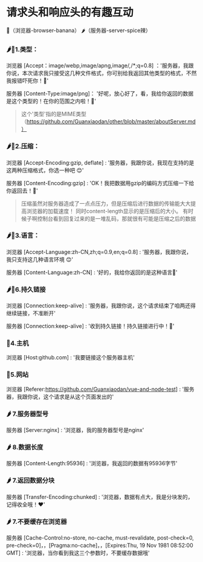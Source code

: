 # 请求头和响应头的有趣互动
🍌（浏览器-browser-banana）
🌶（服务器-server-spice辣）

### 🌶🍌1.类型：
浏览器 [Accept：image/webp,image/apng,image/*,*/*;q=0.8] ：'服务器，我跟你说，本次请求我只接受这几种文件格式，你可别给我返回其他类型的格式，不然我报错吓死你！😤'

服务器 [Content-Type:image/png]： '好呢，放心好了，看，我给你返回的数据是这个类型的！在你的范围之内啦！🌹'

> 这个'类型'指的是MIME类型（https://github.com/Guanxiaodan/other/blob/master/aboutServer.md）


### 🌶🍌2.压缩：
浏览器 [Accept-Encoding:gzip, deflate] : '服务器，我跟你说，我现在支持的是这两种压缩格式，你选一种吧 😊'

服务器 [Content-Encoding:gzip] : 'OK！我把数据用gzip的编码方式压缩一下给你返回去！🌹'

> 压缩虽然对服务器造成了一点点压力，但是压缩后进行数据的传输能大大提高浏览器的加载速度！
同时content-length显示的是压缩后的大小。
有时候子啊控制台看到回复过来的是一堆乱码，那就很有可能是压缩之后的数据

### 🌶🍌3.语言：
浏览器 [Accept-Language:zh-CN,zh;q=0.9,en;q=0.8] : '服务器，我跟你说，我只支持这几种语言环境 😊'

服务器 [Content-Language:zh-CN] : '好的，我给你返回的是这种语言🌹'

### 🌶🍌6.持久链接
浏览器 [Connection:keep-alive] : '服务器，我跟你说，这个请求结束了咱两还得继续链接，不准断开'

服务器 [Connection:keep-alive] : '收到持久链接！持久链接进行中！🌹'


### 🍌4.主机
浏览器 [Host:github.com] : '我要链接这个服务器主机'

### 🍌5.网站
浏览器 [Referer:https://github.com/Guanxiaodan/vue-and-node-test] : '服务器，我跟你说，这个请求是从这个页面发出的'


### 🌶 7.服务器型号
服务器 [Server:nginx] : '浏览器，我的服务器型号是nginx'

### 🌶 8.数据长度
服务器 [Content-Length:95936] : '浏览器，我返回的数据有95936字节'


### 🌶 7.返回数据分块
服务器 [Transfer-Encoding:chunked] : '浏览器，数据有点大，我是分块发的，记得收全哦！❤️'

### 🌶 7.不要缓存在浏览器
服务器 [Cache-Control:no-store, no-cache, must-revalidate, post-check=0, pre-check=0]，，[Pragma:no-cache]，，[Expires:Thu, 19 Nov 1981 08:52:00 GMT]  : '浏览器，当你看到我这三个参数时，不要缓存数据哦️'

